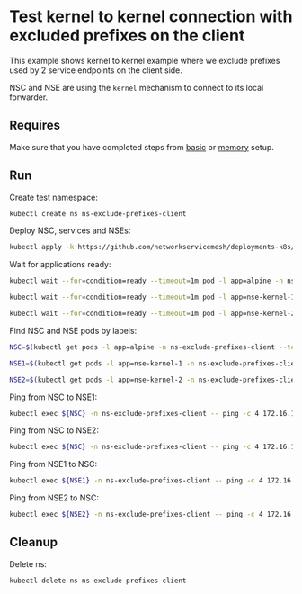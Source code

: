 # Test kernel to kernel connection with excluded prefixes on the client

This example shows kernel to kernel example where we exclude prefixes used by 2 service endpoints on the client side. 

NSC and NSE are using the `kernel` mechanism to connect to its local forwarder.

## Requires

Make sure that you have completed steps from [basic](../../basic) or [memory](../../memory) setup.

## Run

Create test namespace:
```bash
kubectl create ns ns-exclude-prefixes-client
```

Deploy NSC, services and NSEs:
```bash
kubectl apply -k https://github.com/networkservicemesh/deployments-k8s/examples/features/exclude-prefixes-client?ref=ae3edcb30772d1143f29eff8eb2365a8e597b6c5
```

Wait for applications ready:
```bash
kubectl wait --for=condition=ready --timeout=1m pod -l app=alpine -n ns-exclude-prefixes-client
```
```bash
kubectl wait --for=condition=ready --timeout=1m pod -l app=nse-kernel-1 -n ns-exclude-prefixes-client
```
```bash
kubectl wait --for=condition=ready --timeout=1m pod -l app=nse-kernel-2 -n ns-exclude-prefixes-client
```

Find NSC and NSE pods by labels:
```bash
NSC=$(kubectl get pods -l app=alpine -n ns-exclude-prefixes-client --template '{{range .items}}{{.metadata.name}}{{"\n"}}{{end}}')
```
```bash
NSE1=$(kubectl get pods -l app=nse-kernel-1 -n ns-exclude-prefixes-client --template '{{range .items}}{{.metadata.name}}{{"\n"}}{{end}}')
```
```bash
NSE2=$(kubectl get pods -l app=nse-kernel-2 -n ns-exclude-prefixes-client --template '{{range .items}}{{.metadata.name}}{{"\n"}}{{end}}')
```

Ping from NSC to NSE1:
```bash
kubectl exec ${NSC} -n ns-exclude-prefixes-client -- ping -c 4 172.16.1.96
```

Ping from NSC to NSE2:
```bash
kubectl exec ${NSC} -n ns-exclude-prefixes-client -- ping -c 4 172.16.1.98
```

Ping from NSE1 to NSC:
```bash
kubectl exec ${NSE1} -n ns-exclude-prefixes-client -- ping -c 4 172.16.1.97
```

Ping from NSE2 to NSC:
```bash
kubectl exec ${NSE2} -n ns-exclude-prefixes-client -- ping -c 4 172.16.1.99
```

## Cleanup

Delete ns:
```bash
kubectl delete ns ns-exclude-prefixes-client
```
